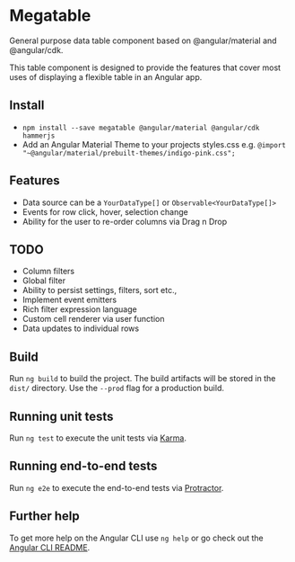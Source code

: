 # Megatable

General purpose data table component based on @angular/material and @angular/cdk.

This table component is designed to provide the features that cover most uses of displaying a flexible table in an Angular app.

## Install
* ```npm install --save megatable @angular/material @angular/cdk hammerjs```
* Add an Angular Material Theme to your projects styles.css e.g. ```@import "~@angular/material/prebuilt-themes/indigo-pink.css";```
## Features

* Data source can be a ```YourDataType[]``` or ```Observable<YourDataType[]>```
* Events for row click, hover, selection change
* Ability for the user to re-order columns via Drag n Drop

## TODO

* Column filters
* Global filter
* Ability to persist settings, filters, sort etc.,
* Implement event emitters
* Rich filter expression language
* Custom cell renderer via user function
* Data updates to individual rows

## Build

Run `ng build` to build the project. The build artifacts will be stored in the `dist/` directory. Use the `--prod` flag for a production build.

## Running unit tests

Run `ng test` to execute the unit tests via [Karma](https://karma-runner.github.io).

## Running end-to-end tests

Run `ng e2e` to execute the end-to-end tests via [Protractor](http://www.protractortest.org/).

## Further help

To get more help on the Angular CLI use `ng help` or go check out the [Angular CLI README](https://github.com/angular/angular-cli/blob/master/README.md).
